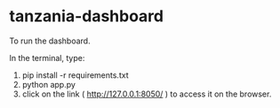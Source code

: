 # tanzania-dashboard
To run the dashboard.

In the terminal, type:
1. pip install -r requirements.txt
2. python app.py
3. click on the link  ( http://127.0.0.1:8050/ ) to access it on the browser.
